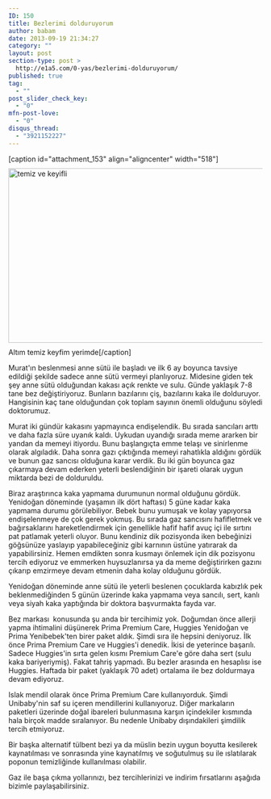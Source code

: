 ```yaml
---
ID: 150
title: Bezlerimi dolduruyorum
author: babam
date: 2013-09-19 21:34:27
category: ""
layout: post
section-type: post >
  http://e1a5.com/0-yas/bezlerimi-dolduruyorum/
published: true
tag:
  - ""
post_slider_check_key:
  - "0"
mfn-post-love:
  - "0"
disqus_thread:
  - "3921152227"
---
```

[caption id="attachment_153" align="aligncenter" width="518"]<a href="http://e1a5.com/wp-content/uploads/2013/09/bez.jpg"><img class="wp-image-153 " style="margin-top: 10px; margin-bottom: 10px;" alt="temiz ve keyifli" src="http://e1a5.com/wp-content/uploads/2013/09/bez.jpg" width="518" height="346" /></a> Altım temiz keyfim yerimde[/caption]

<div style="clear:both;"></div>

Murat'ın beslenmesi anne sütü ile başladı ve ilk 6 ay boyunca tavsiye edildiği şekilde sadece anne sütü vermeyi planlıyoruz. Midesine giden tek şey anne sütü olduğundan kakası açık renkte ve sulu. Günde yaklaşık 7-8 tane bez değiştiriyoruz. Bunların bazılarını çiş, bazılarını kaka ile dolduruyor. Hangisinin kaç tane olduğundan çok toplam sayının önemli olduğunu söyledi doktorumuz.

Murat iki gündür kakasını yapmayınca endişelendik. Bu sırada sancıları arttı ve daha fazla süre uyanık kaldı. Uykudan uyandığı sırada meme ararken bir yandan da memeyi itiyordu. Bunu başlangıçta emme telaşı ve sinirlenme olarak algıladık. Daha sonra gazı çıktığında memeyi rahatlıkla aldığını gördük ve bunun gaz sancısı olduğuna karar verdik. Bu iki gün boyunca gaz çıkarmaya devam ederken yeterli beslendiğinin bir işareti olarak uygun miktarda bezi de dolduruldu.

Biraz araştırınca kaka yapmama durumunun normal olduğunu gördük. Yenidoğan döneminde (yaşamın ilk dört haftası) 5 güne kadar kaka yapmama durumu görülebiliyor. Bebek bunu yumuşak ve kolay yapıyorsa endişelenmeye de çok gerek yokmuş. Bu sırada gaz sancısını hafifletmek ve bağırsaklarını hareketlendirmek için genellikle hafif hafif avuç içi ile sırtını pat patlamak yeterli oluyor. Bunu kendiniz dik pozisyonda iken bebeğinizi göğsünüze yaslayıp yapabileceğiniz gibi karnının üstüne yatırarak da yapabilirsiniz. Hemen emdikten sonra kusmayı önlemek için dik pozisyonu tercih ediyoruz ve emmerken huysuzlanırsa ya da meme değiştirirken gazını çıkarıp emzirmeye devam etmenin daha kolay olduğunu gördük.

Yenidoğan döneminde anne sütü ile yeterli beslenen çocuklarda kabızlık pek beklenmediğinden 5 günün üzerinde kaka yapmama veya sancılı, sert, kanlı veya siyah kaka yaptığında bir doktora başvurmakta fayda var.

Bez markası  konusunda şu anda bir tercihimiz yok. Doğumdan önce allerji yapma ihtimalini düşünerek Prima Premium Care, Huggies Yenidoğan ve Prima Yenibebek'ten birer paket aldık. Şimdi sıra ile hepsini deniyoruz. İlk önce Prima Premium Care ve Huggies'i denedik. İkisi de yeterince başarılı. Sadece Huggies'in sırta gelen kısmı Premium Care'e göre daha sert (sulu kaka bariyeriymiş). Fakat tahriş yapmadı. Bu bezler arasında en hesaplısı ise Huggies. Haftada bir paket (yaklaşık 70 adet) ortalama ile bez doldurmaya devam ediyoruz.

Islak mendil olarak önce Prima Premium Care kullanıyorduk. Şimdi Unibaby'nin saf su içeren mendillerini kullanıyoruz. Diğer markaların paketleri üzerinde doğal ibareleri bulunmasına karşın içindekiler kısmında hala birçok madde sıralanıyor. Bu nedenle Unibaby dışındakileri şimdilik tercih etmiyoruz.

Bir başka alternatif tülbent bezi ya da müslin bezin uygun boyutta kesilerek kaynatılması ve sonrasında yine kaynatılmış ve soğutulmuş su ile ıslatılarak poponun temizliğinde kullanılması olabilir.

Gaz ile başa çıkma yollarınızı, bez tercihlerinizi ve indirim fırsatlarını aşağıda bizimle paylaşabilirsiniz.
